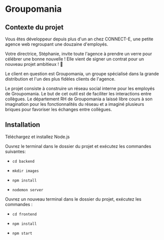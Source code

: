 # Groupomania

## Contexte du projet

Vous êtes développeur depuis plus d'un an chez CONNECT-E, une petite agence web regroupant une douzaine d'employés.

Votre directrice, Stéphanie, invite toute l'agence à prendre un verre pour célébrer une bonne nouvelle ! Elle vient de signer un contrat pour un nouveau projet ambitieux ! 🥂

Le client en question est Groupomania, un groupe spécialisé dans la grande distribution et l'un des plus fidèles clients de l'agence.

Le projet consiste à construire un réseau social interne pour les employés de Groupomania. Le but de cet outil est de faciliter les interactions entre collègues. Le département RH de Groupomania a laissé libre cours à son imagination pour les fonctionnalités du réseau et a imaginé plusieurs briques pour favoriser les échanges entre collègues.

## Installation

Téléchargez et installez Node.js

Ouvrez le terminal dans le dossier du projet et exécutez les commandes suivantes:

* ``cd backend``

* ``mkdir images``

* ``npm install``

* ``nodemon server``

Ouvrez un nouveau terminal dans le dossier du projet, exécutez les commandes :

* ``cd frontend``

* ``npm install``

* ``npm start``
